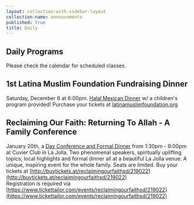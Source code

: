 ```yaml
---
layout: collection-with-sidebar-layout
collection-name: annoucements
published: true
title: Daily
---
```

## Daily Programs
Please check the calendar for scheduled classes.

## 1st Latina Muslim Foundation Fundraising Dinner
Saturday, December 8 at 6:00pm. [Halal Mexican Dinner](http://www.icsd.org/events/1st-latina-muslim-foundation-fundraising-dinner) w/ a children's program provided! Purchase your tickets at [latinamuslimfoundation.org](https://www.latinamuslimfoundation.org)


## Reclaiming Our Faith: Returning To Allah - A Family Conference
January 20th, a [Day Conference and Formal Dinner](http://www.icsd.org/events/reclaiming-our-faith-returning-to-allah) from 1:30pm - 9:00pm at Cuvier Club in La Jolla. Two phenomenal speakers, spiritually uplifting topics, local highlights and formal dinner all at a beautiful La Jolla venue. A unique, inspiring event for the whole family. Seats are limited.  Buy your tickets at [http://buytickets.at/reclaimingourfaithsd/219022](http://buytickets.at/reclaimingourfaithsd/219022)  
Registration is required via [https://www.tickettailor.com/events/reclaimingourfaithsd/219022](https://www.tickettailor.com/events/reclaimingourfaithsd/219022)